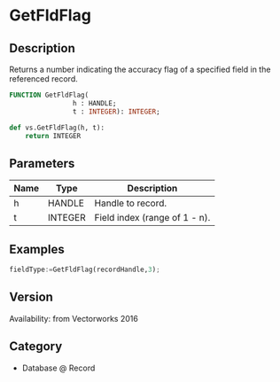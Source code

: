 # GetFldFlag

## Description
Returns a number indicating the accuracy flag of a specified field in the referenced record.

```pascal
FUNCTION GetFldFlag(
				h : HANDLE;
				t : INTEGER): INTEGER;
```

```python
def vs.GetFldFlag(h, t):
    return INTEGER
```

## Parameters
|Name|Type|Description|
|---|---|---|
|h|HANDLE|Handle to record.|
|t|INTEGER|Field index (range of 1 - n).|

## Examples
```python
fieldType:=GetFldFlag(recordHandle,3);
```

## Version
Availability: from Vectorworks 2016

## Category
* Database @ Record

